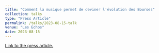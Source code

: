 ```yaml
---
title: "Comment la musique permet de deviner l'évolution des Bourses"
collection: talks
type: "Press Article"
permalink: /talks/2023-08-15-talk
venue: "Les Echos"
date: 2023-08-15
---
```

[Link to the press article.](https://www.lesechos.fr/finance-marches/marches-financiers/comment-la-musique-permet-de-deviner-levolution-des-bourses-1970114)
